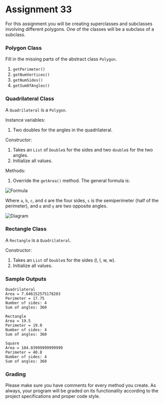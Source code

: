 # Assignment 33

For this assignment you will be creating superclasses and subclasses involving different polygons. One of the classes will be a subclass of a subclass.

### Polygon Class

Fill in the missing parts of the abstract class `Polygon`.

1. `getPerimeter()`
1. `getNumVertices()`
1. `getNumSides()`
1. `getSumOfAngles()`

### Quadrilateral Class

A `Quadrilateral` is a `Polygon`. 

Instance variables:
1. Two doubles for the angles in the quadrilateral.

Constructor:
1. Takes an `List` of `Double`s for the sides and two `double`s for the two angles.
1. Initialize all values.

Methods:
1. Override the `getArea()` method. The general formula is:

![Formula](https://i.imgur.com/qWjAIxa.png)

Where `a`, `b`, `c`, and `d` are the four sides, `s` is the semiperimeter (half of the perimeter), and `α` and `γ` are two opposite angles.

![Diagram](https://i.imgur.com/sWmZpbM.png)

### Rectangle Class

A `Rectangle` is a `Quadrilateral`.

Constructor:
1. Takes an `List` of `Double`s for the sides (l, l, w, w).
1. Initialize all values.

### Sample Outputs

```
Quadrilateral
Area = 7.646152575178203
Perimeter = 17.75
Number of sides: 4
Sum of angles: 360

Rectangle
Area = 19.5
Perimeter = 19.0
Number of sides: 4
Sum of angles: 360

Square
Area = 104.03999999999999
Perimeter = 40.8
Number of sides: 4
Sum of angles: 360
```

### Grading

Please make sure you have comments for every method you create. As always, your program will be graded on its functionality according to the project specifications and proper code style.


